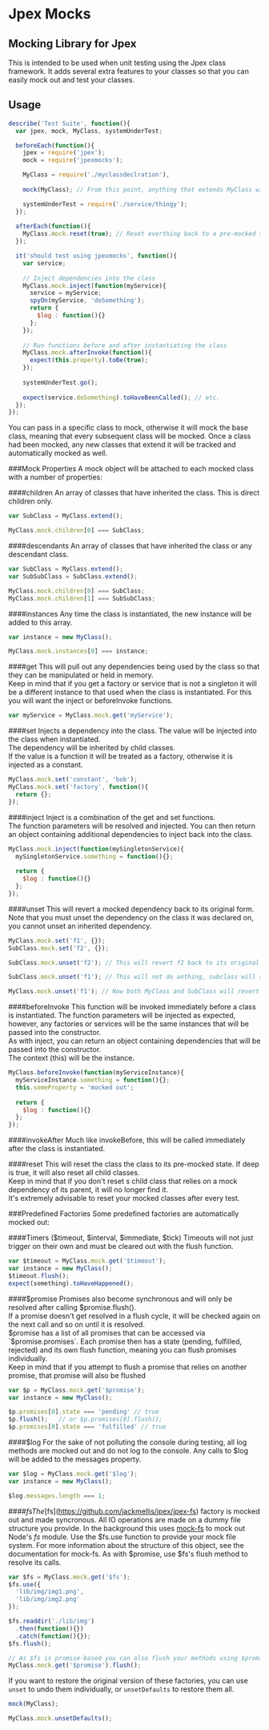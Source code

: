 Jpex Mocks
===========
Mocking Library for Jpex
------------------------

This is intended to be used when unit testing using the Jpex class framework. It adds several extra features to your classes so that you can easily mock out and test your classes.

Usage
-----
```javascript
describe('Test Suite', function(){
  var jpex, mock, MyClass, systemUnderTest;

  beforeEach(function(){
    jpex = require('jpex');
    mock = require('jpexmocks');

    MyClass = require('./myclassdeclration'),
    
    mock(MyClass); // From this point, anything that extends MyClass will be mocked out

    systemUnderTest = require('./service/thingy');
  });
  
  afterEach(function(){
    MyClass.mock.reset(true); // Reset everthing back to a pre-mocked state
  });

  it('should test using jpexmocks', function(){
    var service;
  
    // Inject dependencies into the class
    MyClass.mock.inject(function(myService){
      service = myService;
      spyOn(myService, 'doSomething');
      return {
        $log : function(){}
      };
    });
    
    // Run functions before and after instantiating the class
    MyClass.mock.afterInvoke(function(){
      expect(this.property).toBe(true);
    });
    
    systemUnderTest.go();
    
    expect(service.doSomething).toHaveBeenCalled(); // etc.
  });
});
```

You can pass in a specific class to mock, otherwise it will mock the base class, meaning that every subsequent class will be mocked.
Once a class had been mocked, any new classes that extend it will be tracked and automatically mocked as well.

###Mock Properties
A mock object will be attached to each mocked class with a number of properties:

####children
An array of classes that have inherited the class. This is direct children only.
```javascript
var SubClass = MyClass.extend();

MyClass.mock.children[0] === SubClass;
```

####descendants
An array of classes that have inherited the class or any descendant class.
```javascript
var SubClass = MyClass.extend();
var SubSubClass = SubClass.extend();

MyClass.mock.children[0] === SubClass;
MyClass.mock.children[1] === SubSubClass;
```

####instances
Any time the class is instantiated, the new instance will be added to this array.
```javascript
var instance = new MyClass();

MyClass.mock.instances[0] === instance;
```

####get
This will pull out any dependencies being used by the class so that they can be manipulated or held in memory.  
Keep in mind that if you get a factory or service that is not a singleton it will be a different instance to that used when the class is instantiated. For this you will want the inject or beforeInvoke functions.
```javascript
var myService = MyClass.mock.get('myService');
```

####set
Injects a dependency into the class. The value will be injected into the class when instantiated.  
The dependency will be inherited by child classes.  
If the value is a function it will be treated as a factory, otherwise it is injected as a constant.
```javascript
MyClass.mock.set('constant', 'bob');
MyClass.mock.set('factory', function(){
  return {};
});
```

####inject
Inject is a combination of the get and set functions.  
The function parameters will be resolved and injected. You can then return an object containing additional dependencies to inject back into the class.
```javascript
MyClass.mock.inject(function(mySingletonService){
  mySingletonService.something = function(){};
  
  return {
    $log : function(){}
  };
});
```

####unset
This will revert a mocked dependency back to its original form. Note that you must unset the dependency on the class it was declared on, you cannot unset an inherited dependency.
```javascript
MyClass.mock.set('f1', {});
SubClass.mock.set('f2', {});

SubClass.mock.unset('f2'); // This will revert f2 back to its original factory, if there was one.

SubClass.mock.unset('f1'); // This will not do anthing, subclass will still use the mocked factory from MyClass

MyClass.mock.unset('f1'); // Now both MyClass and SubClass will revert to the original factory.
```

####beforeInvoke
This function will be invoked immediately before a class is instantiated. The function parameters will be injected as expected, however, any factories or services will be the same instances that will be passed into the constructor.  
As with inject, you can return an object containing dependencies that will be passed into the constructor.  
The context (this) will be the instance.
```javascript
MyClass.beforeInvoke(function(myServiceInstance){
  myServiceInstance.something = function(){};
  this.someProperty = 'mocked out';
  
  return {
    $log : function(){}
  };
});
```

####invokeAfter
Much like invokeBefore, this will be called immediately after the class is instantiated.

####reset
This will reset the class the class to its pre-mocked state. If deep is true, it will also reset all child classes.  
Keep in mind that if you don't reset s child class that relies on a mock dependency of its parent, it will no longer find it.  
It's extremely advisable to reset your mocked classes after every test.

###Predefined Factories
Some predefined factories are automatically mocked out:

####Timers ($timeout, $interval, $immediate, $tick)
Timeouts will not just trigger on their own and must be cleared out with the flush function.
```javascript
var $timeout = MyClass.mock.get('$timeout');
var instance = new MyClass();
$timeout.flush();
expect(something).toHaveHappened();
```

####$promise
Promises also become synchronous and will only be resolved after calling $promise.flush().  
If a promise doesn't get resolved in a flush cycle, it will be checked again on the next call and so on until it is resolved.  
$promise has a list of all promises that can be accessed via `$promise.promises`. Each promise then has a state (pending, fulfilled, rejected) and its own flush function, meaning you can flush promises individually.  
Keep in mind that if you attempt to flush a promise that relies on another promise, that promise will also be flushed
```javascript
var $p = MyClass.mock.get('$promise');
var instance = new MyClass();

$p.promises[0].state === 'pending' // true
$p.flush();   // or $p.promises[0].flush();
$p.promises[0].state === 'fulfilled' // true
```

####$log
For the sake of not polluting the console during testing, all log methods are mocked out and do not log to the console. Any calls to $log will be added to the messages property.
```javascript
var $log = MyClass.mock.get('$log');
var instance = new MyClass();

$log.messages.length === 1;
```

####$fs  
The [$fs](https://github.com/jackmellis/jpex/jpex-fs) factory is mocked out and made syncronous. All IO operations are made on a dummy file structure you provide. In the background this uses [mock-fs](https://github.com/tschaub/mock-fs) to mock out Node's *fs* module. Use the $fs.use function to provide your mock file system. For more information about the structure of this object, see the documentation for mock-fs. As with $promise, use $fs's flush method to resolve its calls.
```javascript
var $fs = MyClass.mock.get('$fs');
$fs.use({
  'lib/img/img1.png',
  'lib/img/img2.png'
});

$fs.readdir('./lib/img')
  .then(function(){})
  .catch(function(){});
$fs.flush();

// As $fs is promise-based you can also flush your methods using $promise.flush();
MyClass.mock.get('$promise').flush();
```

If you want to restore the original version of these factories, you can use `unset` to undo them individually, or `unsetDefaults` to restore them all.
```javascript
mock(MyClass);

MyClass.mock.unsetDefaults();
```